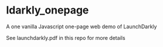 # ldarkly_onepage

A one vanilla Javascript one-page web demo of LaunchDarkly  

See launchdarkly.pdf in this repo for more details
